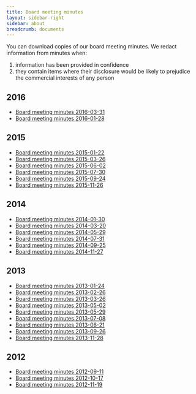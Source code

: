 ```yaml
---
title: Board meeting minutes
layout: sidebar-right
sidebar: about
breadcrumb: documents
---
```

You can download copies of our board meeting minutes. We redact information from minutes when:

1. information has been provided in confidence
2. they contain items where their disclosure would be likely to prejudice the commercial interests of any person

## 2016

* [Board meeting minutes 2016-03-31](/assets/pdf/board-meeting-minutes-2016-03-31.pdf)
* [Board meeting minutes 2016-01-28](/assets/pdf/board-meeting-minutes-2016-01-28.pdf)

## 2015

* [Board meeting minutes 2015-01-22](/assets/pdf/board-meeting-minutes-2015-01-22.pdf)
* [Board meeting minutes 2015-03-26](/assets/pdf/board-meeting-minutes-2015-03-26.pdf)
* [Board meeting minutes 2015-06-02](/assets/pdf/board-meeting-minutes-2015-06-02.pdf)
* [Board meeting minutes 2015-07-30](/assets/pdf/board-meeting-minutes-2015-07-30.pdf)
* [Board meeting minutes 2015-09-24](/assets/pdf/board-meeting-minutes-2015-09-24.pdf)
* [Board meeting minutes 2015-11-26](/assets/pdf/board-meeting-minutes-2015-11-26.pdf)

## 2014

* [Board meeting minutes 2014-01-30](/assets/pdf/board-meeting-minutes-2014-01-30.pdf)
* [Board meeting minutes 2014-03-20](/assets/pdf/board-meeting-minutes-2014-03-20.pdf)
* [Board meeting minutes 2014-05-29](/assets/pdf/board-meeting-minutes-2014-05-29.pdf)
* [Board meeting minutes 2014-07-31](/assets/pdf/board-meeting-minutes-2014-07-31.pdf)
* [Board meeting minutes 2014-09-25](/assets/pdf/board-meeting-minutes-2014-09-25.pdf)
* [Board meeting minutes 2014-11-27](/assets/pdf/board-meeting-minutes-2014-11-27.pdf)

## 2013

* [Board meeting minutes 2013-01-24](/assets/pdf/board-meeting-minutes-2013-01-24.pdf)
* [Board meeting minutes 2013-02-26](/assets/pdf/board-meeting-minutes-2013-02-26.pdf)
* [Board meeting minutes 2013-03-26](/assets/pdf/board-meeting-minutes-2013-03-26.pdf)
* [Board meeting minutes 2013-05-02](/assets/pdf/board-meeting-minutes-2013-05-02.pdf)
* [Board meeting minutes 2013-05-29](/assets/pdf/board-meeting-minutes-2013-05-29.pdf)
* [Board meeting minutes 2013-07-08](/assets/pdf/board-meeting-minutes-2013-07-08.pdf)
* [Board meeting minutes 2013-08-21](/assets/pdf/board-meeting-minutes-2013-08-21.pdf)
* [Board meeting minutes 2013-09-26](/assets/pdf/board-meeting-minutes-2013-09-26.pdf)
* [Board meeting minutes 2013-11-28](/assets/pdf/board-meeting-minutes-2013-11-28.pdf)

## 2012

* [Board meeting minutes 2012-09-11](/assets/pdf/board-meeting-minutes-2012-09-11.pdf)
* [Board meeting minutes 2012-10-17](/assets/pdf/board-meeting-minutes-2012-10-17.pdf)
* [Board meeting minutes 2012-11-19](/assets/pdf/board-meeting-minutes-2012-11-19.pdf)
